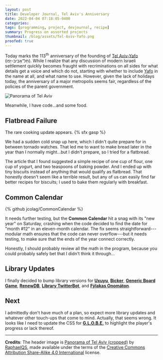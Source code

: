 ```yaml
---
layout: post
title: Developer Journal, Tel Aviv's Anniversary
date: 2022-04-04 07:18:05-0400
categories:
tags: [programming, project, devjournal, recipe]
summary: Progress on assorted projects
thumbnail: /blog/assets/Tel-Aviv-Yafo.png
proofed: true
---
```


Today marks the 113<sup>th</sup> anniversary of the founding of [Tel Aviv-Yafo](https://en.wikipedia.org/wiki/Tel_Aviv) (תֵּל־אָבִיב-יָפוֹ).  While I realize that any discussion of modern Israeli settlement quickly becomes fraught with recriminations on all sides for what details get a voice and which do not, starting with whether to include [Yafo](https://en.wikipedia.org/wiki/Jaffa) in the name at all, and what name to use.  However, given the lack of holidays today, the anniversary of a major metropolis seems fair, regardless of the policies of the parent government.

![Panorama of Tel Aviv](/blog/assets/Tel-Aviv-Yafo.png "Yep, it's a city")

Meanwhile, I have code...and some food.

## Flatbread Failure

The rare cooking update appears.  {% sfx gasp %}

We had a sudden cold snap up here, which I didn't quite prepare for in between tornado watches.  That led me to want to make bread later in the year than I normally might...but I didn't prepare, so I tried for a flatbread.

The article that I found suggested a simple recipe of one cup of flour, one cup of yogurt, and two teaspoons of baking powder.  And I ended up with tiny biscuits instead of anything that would qualify as flatbread.  That honestly doesn't seem like a terrible result, but any of us can easily find far better recipes for biscuits; I used to bake them regularly with breakfast.

## Common Calendar

{% github jcolag/CommonCalendar %}

It needs further testing, but the **Common Calendar** hit a snag with its "new year" on Saturday, crashing when the code decided to find the date for "month #12" in an eleven-month calendar.  The fix seems straightforward---modular math ensures that the code can never overflow---but it needs testing, to make sure that the ends of the year connect correctly.

Honestly, I should probably review all the math in the program, because you could probably safely bet that I didn't think it through...

## Library Updates

I finally decided to bump library versions for [**Uxuyu**](https://github.com/jcolag/Uxuyu), [**Bicker**](https://github.com/jcolag/Bicker), [**Generic Board Game**](https://github.com/jcolag/generic-board-game), [**RenewDB**](https://github.com/jcolag/RenewDB), [**Library TwitterBot**](https://github.com/jcolag/library-twtterbot), and [**Fýlakas Onomáton**](https://github.com/jcolag/fylakas-onomaton).

## Next

I admittedly don't have much of a plan, so expect more library updates and whatever other touch-ups that come to mind.  Actually, that seems wrong.  It looks like I need to update the CSS for [**G.L.O.B.E.**](https://github.com/jcolag/g-l-o-b-e) to highlight the player's progress or lack thereof.

* * *

**Credits**:  The header image is [Panorama of Tel Aviv (cropped)](https://commons.wikimedia.org/wiki/File:Panorama_of_Tel_Aviv_%28cropped%29.jpg) by [RaphaelQS](https://commons.wikimedia.org/w/index.php?title=User:RaphaelQS), made available under the terms of the [Creative Commons Attribution Share-Alike 4.0 International](https://creativecommons.org/licenses/by-sa/4.0/deed.en) license.
